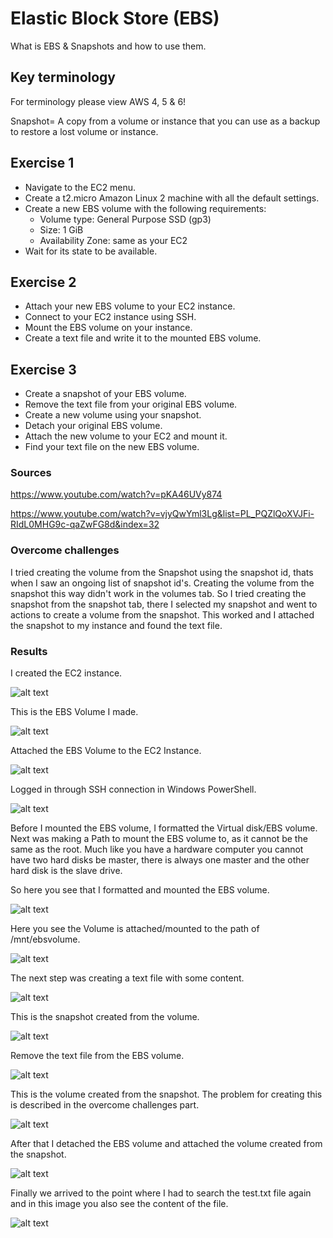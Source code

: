 # Elastic Block Store (EBS)
What is EBS & Snapshots and how to use them.

## Key terminology
For terminology please view AWS 4, 5 & 6!

Snapshot= A copy from a volume or instance that you can use as a backup to restore a lost volume or instance.

## Exercise 1
- Navigate to the EC2 menu.
- Create a t2.micro Amazon Linux 2 machine with all the default settings.
- Create a new EBS volume with the following requirements:
    - Volume type: General Purpose SSD (gp3)
    - Size: 1 GiB
    - Availability Zone: same as your EC2
- Wait for its state to be available.

## Exercise 2
- Attach your new EBS volume to your EC2 instance.
- Connect to your EC2 instance using SSH.
- Mount the EBS volume on your instance.
- Create a text file and write it to the mounted EBS volume.

## Exercise 3
- Create a snapshot of your EBS volume.
- Remove the text file from your original EBS volume.
- Create a new volume using your snapshot.
- Detach your original EBS volume.
- Attach the new volume to your EC2 and mount it.
- Find your text file on the new EBS volume.

### Sources
https://www.youtube.com/watch?v=pKA46UVy874

https://www.youtube.com/watch?v=vjyQwYml3Lg&list=PL_PQZlQoXVJFi-RIdL0MHG9c-qaZwFG8d&index=32

### Overcome challenges
I tried creating the volume from the Snapshot using the snapshot id, thats when I saw an ongoing list of snapshot id's. Creating the volume from the snapshot this way didn't work in the volumes tab. So I tried creating the snapshot from the snapshot tab, there I selected my snapshot and went to actions to create a volume from the snapshot. This worked and I attached the snapshot to my instance and found the text file.

### Results
I created the EC2 instance.

![alt text]()

This is the EBS Volume I made.

![alt text]()

Attached the EBS Volume to the EC2 Instance.

![alt text]()

Logged in through SSH connection in Windows PowerShell.

![alt text]()

Before I mounted the EBS volume, I formatted the Virtual disk/EBS volume. Next was making a Path to mount the EBS volume to, as it cannot be the same as the root. Much like you have a hardware computer you cannot have two hard disks be master, there is always one master and the other hard disk is the slave drive.

So here you see that I formatted and mounted the EBS volume.

![alt text]()

Here you see the Volume is attached/mounted to the path of /mnt/ebsvolume.

![alt text]()

The next step was creating a text file with some content.

![alt text]()

This is the snapshot created from the volume.

![alt text]()

Remove the text file from the EBS volume.

![alt text]()

This is the volume created from the snapshot. The problem for creating this is described in the overcome challenges part.

![alt text]()

After that I detached the EBS volume and attached the volume created from the snapshot.

![alt text]()

Finally we arrived to the point where I had to search the test.txt file again and in this image you also see the content of the file.

![alt text]()
